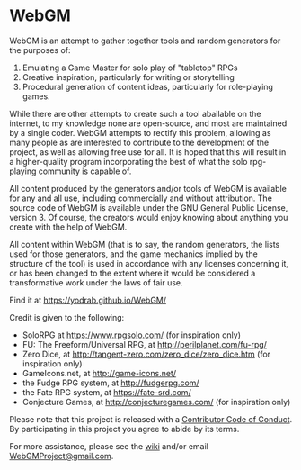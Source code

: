 # WebGM

WebGM is an attempt to gather together tools and random generators for the purposes of:
 1) Emulating a Game Master for solo play of "tabletop" RPGs
 2) Creative inspiration, particularly for writing or storytelling
 3) Procedural generation of content ideas, particularly for role-playing games.
 
While there are other attempts to create such a tool abailable on the internet, to my knowledge none are open-source, and most are maintained by a single coder. WebGM attempts to rectify this problem, allowing as many people as are interested to contribute to the development of the project, as well as allowing free use for all. It is hoped that this will result in a higher-quality program incorporating the best of what the solo rpg-playing community is capable of.
 
All content produced by the generators and/or tools of WebGM is available for any and all use, including commercially and without attribution. The source code of WebGM is available under the GNU General Public License, version 3. Of course, the creators would enjoy knowing about anything you create with the help of WebGM.

All content within WebGM (that is to say, the random generators, the lists used for those generators, and the game mechanics implied by the structure of the tool) is used in accordance with any licenses concerning it, or has been changed to the extent where it would be considered a transformative work under the laws of fair use. 

Find it at https://yodrab.github.io/WebGM/

Credit is given to the following:
 - SoloRPG at https://www.rpgsolo.com/ (for inspiration only)
 - FU: The Freeform/Universal RPG, at http://perilplanet.com/fu-rpg/
 - Zero Dice, at http://tangent-zero.com/zero_dice/zero_dice.htm (for inspiration only)
 - GameIcons.net, at http://game-icons.net/
 - the Fudge RPG system, at http://fudgerpg.com/
 - the Fate RPG system, at https://fate-srd.com/
 - Conjecture Games, at http://conjecturegames.com/ (for inspiration only)
 
Please note that this project is released with a [Contributor Code of Conduct](https://github.com/YodraB/WebGM/blob/changes/CODE_OF_CONDUCT.md). By participating in this project you agree to abide by its terms.

For more assistance, please see the [wiki](https://github.com/YodraB/WebGM/wiki) and/or email WebGMProject@gmail.com.


